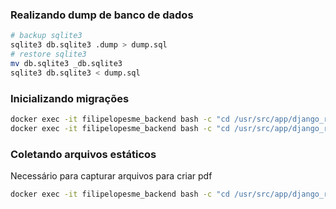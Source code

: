 ### Realizando dump de banco de dados

```sh
# backup sqlite3
sqlite3 db.sqlite3 .dump > dump.sql
# restore sqlite3
mv db.sqlite3 _db.sqlite3
sqlite3 db.sqlite3 < dump.sql
```

### Inicializando migrações

```sh
docker exec -it filipelopesme_backend bash -c "cd /usr/src/app/django_rest_api && python manage.py makemigrations"
docker exec -it filipelopesme_backend bash -c "cd /usr/src/app/django_rest_api && python manage.py migrate"
```

### Coletando arquivos estáticos

Necessário para capturar arquivos para criar pdf

```sh
docker exec -it filipelopesme_backend bash -c "cd /usr/src/app/django_rest_api && python manage.py collectstatic"
```
